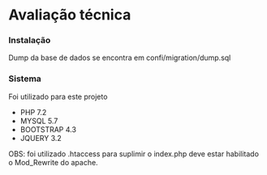 <h1>Avaliação técnica</h1>
<h3>Instalação</h3>
<p>Dump da base de dados se encontra em confi/migration/dump.sql</p>
<h3>Sistema</h3>
</p>Foi utilizado para este projeto </p>
<ul>
    <li>PHP 7.2</li>
    <li>MYSQL 5.7</li>
    <li>BOOTSTRAP 4.3</li>
    <li>JQUERY 3.2</li>
</ul>
OBS: foi utilizado .htaccess para suplimir o index.php deve estar habilitado o Mod_Rewrite do apache. 
